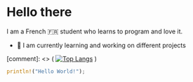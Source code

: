 # **Hello there**
I am a French 🇫🇷 student who learns to program and love it.
- 🔭 I am currently learning and working on different projects

[comment]: <> ( [![Top Langs](https://github-readme-stats.vercel.app/api/top-langs/?username=Kallu-A&layout=compact&theme=monokai&count_private=true&langs_count=10)](https://github.com/anuraghazra/github-readme-stats) )

```rust
println!("Hello World!");
```
